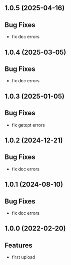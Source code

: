 ## 1.0.5 (2025-04-16)

## Bug Fixes

- fix doc errors

## 1.0.4 (2025-03-05)

## Bug Fixes

- fix doc errors

## 1.0.3 (2025-01-05)

## Bug Fixes

- fix getopt errors

## 1.0.2 (2024-12-21)

## Bug Fixes

- fix doc errors

## 1.0.1 (2024-08-10)

## Bug Fixes

- fix doc errors

## 1.0.0 (2022-02-20)

## Features

- first upload

